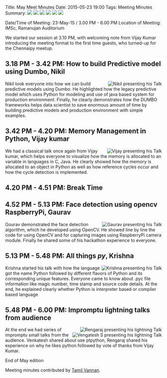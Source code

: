 Title: May Meet Minutes
Date: 2015-05-23 19:00
Tags: Meeting Minutes
Summary: <img src="http://photos4.meetupstatic.com/photos/event/8/e/7/a/global_437856474.jpeg" /> <img src="http://photos2.meetupstatic.com/photos/event/8/e/7/b/global_437856475.jpeg"/> <img src="http://photos3.meetupstatic.com/photos/event/9/1/7/c/global_437857244.jpeg"/> <img src="http://photos2.meetupstatic.com/photos/event/9/2/b/7/global_437857559.jpeg" /> <img src="http://photos2.meetupstatic.com/photos/event/9/3/8/8/global_437857768.jpeg" /> <img src="http://photos3.meetupstatic.com/photos/event/9/4/5/2/global_437857970.jpeg" />

Date/Time of Meeting: 23-May-15 / 3.00 PM - 6.00 PM
Location of Meeting: IMSc, Ramanujan Auditorium

We started our session at 3.10 PM, with welcoming note from Vijay
Kumar introducing the meeting format to the first time guests, who
turned-up for the Chennaipy meetup.

## 3.18 PM - 3.42 PM: How to build Predictive model using Dumbo, Nikil

<a
href="http://photos4.meetupstatic.com/photos/event/8/e/7/8/600_437856472.jpeg">
<img
src="http://photos1.meetupstatic.com/photos/event/8/e/7/8/global_437856472.jpeg"
alt="Nikil presenting his Talk" style="float:right"/></a>

Nikil took everyone into how we can build predictive models using
Dumbo. He highlighted how the legacy predictive model which uses
Python for modeling and use of java based system for production
environment. Finally, he clearly demonstrates how the DUMBO frameworks
helps data scientist to save enormous amount of time by building
predictive models and production environment with simple examples.



## 3.42 PM - 4.20 PM: Memory Management in Python, Vijay kumar

<a
href="http://photos4.meetupstatic.com/photos/event/8/f/c/4/600_437856804.jpeg">
<img
src="http://photos1.meetupstatic.com/photos/event/8/f/c/4/global_437856804.jpeg"
alt="Vijay presenting his Talk" style="float:right"/></a>


We had a classical talk once again from Vijay kumar, which helps
everyone to visualize how the memory is allocated to an variable in
languages in C, Java. He clearly showed how the memory is allocated to
an object in Python as well as how reference cycles occur and how the
cycle detection is implemented.

## 4.20 PM - 4.51 PM: Break Time

## 4.52 PM - 5.13 PM: Face detection using opencv RaspberryPi, Gaurav

<a
href="http://photos4.meetupstatic.com/photos/event/9/1/d/4/600_437857332.jpeg">
<img
src="http://photos1.meetupstatic.com/photos/event/9/1/d/4/global_437857332.jpeg"
alt="Gaurav presenting his Talk" style="float:right"/></a>


Gourav demonstrated the face detection algorithm, which he developed
using OpenCV. He showed line by line the code for using OpenCV and for
capturing images using RaspberryPi camera module. Finally he shared
some of his hackathon experience to everyone.

## 5.13 PM - 5.48 PM: All things *py*, Krishna

<a
href="http://photos2.meetupstatic.com/photos/event/9/2/c/8/600_437857576.jpeg">
<img
src="http://photos3.meetupstatic.com/photos/event/9/2/c/8/global_437857576.jpeg"
alt="Krishna presenting his Talk" style="float:right"/></a>



Krishna started his talk with how the language got the name Python
followed by different flavors of Python and its corresponding unique
features. Everyone came to know about .pyc file information like magic
number, time stamp and source code details. At the end, he explained
clearly whether Python is interpreter based or compiler based language

## 5.48 PM - 6.00 PM: Impromptu lightning talks from audience

<a
href="http://photos2.meetupstatic.com/photos/event/9/4/5/2/600_437857970.jpeg">
<img
src="http://photos3.meetupstatic.com/photos/event/9/4/5/2/global_437857970.jpeg"
alt="Rengaraj presenting his lightning Talk" style="float:right"/></a>

<a
href="http://photos2.meetupstatic.com/photos/event/9/3/9/7/600_437857783.jpeg">
<img
src="http://photos3.meetupstatic.com/photos/event/9/3/9/7/global_437857783.jpeg"
alt="Vengatesh S  presenting his lightning Talk" style="float:right"/></a>

At the end we had series of impromptu small talks from the
audience. Venkatesh shared about use ptpython, Rengaraj shared his
experience on why he likes python followed by vote of thanks from
Vijay Kumar.

End of May edition

Meeting minutes contributed by
[Tamil Vannan](http://www.meetup.com/Chennaipy/members/107548842/).
